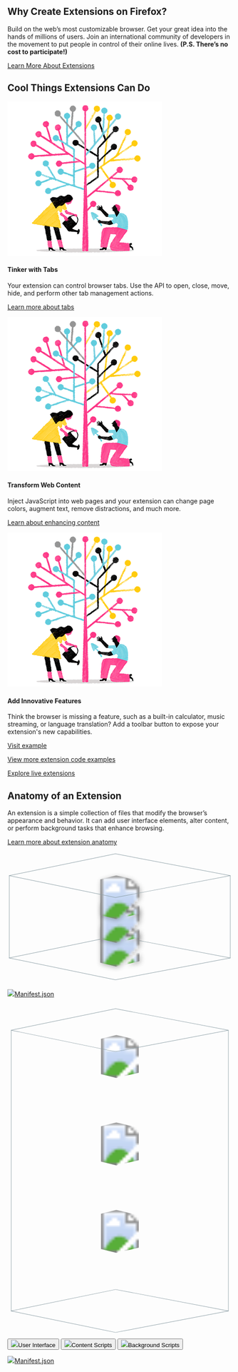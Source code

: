 <!-- Section Intro -->
<div class="panel section-intro extra-space bg-dark">
<div class="grid-container grid-x grid-padding-x align-center">
<div class="cell small-12 medium-6 large-5" markdown="1">

## Why Create Extensions on&nbsp;Firefox?

</div>
<div class="cell small-12 medium-6 large-5" markdown="1">

Build on the web’s most customizable browser. Get your great idea into the hands of millions of users. Join an international community of developers in the movement to put people in control of their online lives. __(P.S. There’s no cost to participate!)__

[Learn More About Extensions](https://www.firefox.com)

</div>
</div>
</div>
<!-- END: Section Intro -->


<!-- Section Tiles -->
<div class="section-tiles bg-grey">
<div class="tiles-outside">
<div class="grid-container grid-x grid-padding-x align-center">
<div class="cell small-12 medium-8 large-6 text-center" markdown="1">

## Cool Things Extensions Can Do

</div>
</div>
</div>
<div class="tiles-container mobile-slider">
<div class="grid-container grid-x grid-padding-x align-center">

<!-- Tile 1 -->
<div class="cell small-12 large-4 tile tile-block-link">
<div class="block-link" markdown="1">

![Tinker with Tabs](assets/img/billboard-more-power.f83d248d8724.png "Tinker with Tabs")

#### Tinker with Tabs

Your extension can control browser tabs. Use the API to open, close, move, hide, and perform other tab management actions.

[Learn more about tabs](https://www.firefox.com)

</div>
<a href="https://www.firefox.com"></a>
</div>
<!-- END: Tile 1 -->

<!-- Tile 2 -->
<div class="cell small-12 large-4 tile tile-block-link">
<div class="block-link" markdown="1">

![Transform Web Content](assets/img/billboard-more-power.f83d248d8724.png "Transform Web Content")

#### Transform Web Content

Inject JavaScript into web pages and your extension can change page colors, augment text, remove distractions, and much more.

[Learn about enhancing content](https://www.firefox.com)

</div>
<a href="https://www.firefox.com"></a>
</div>
<!-- END: Tile 2 -->

<!-- Tile 3 -->
<div class="cell small-12 large-4 tile tile-block-link">
<div class="block-link" markdown="1">

![Add Innovative Features](assets/img/billboard-more-power.f83d248d8724.png "Add Innovative Features")

#### Add Innovative Features

Think the browser is missing a feature, such as a built-in calculator, music streaming, or language translation? Add a toolbar button to expose your extension's new capabilities.

[Visit example](https://www.firefox.com)

</div>
<a href="https://www.firefox.com"></a>
</div>
<!-- END: Tile 3 -->

</div>
</div>
<div class="tiles-outside">
<div class="grid-container grid-x grid-padding-x align-center">
<div class="cell small-12 medium-8 large-6 text-center" markdown="1">

[View more extension code examples](https://www.firefox.com)

[Explore live extensions](https://www.firefox.com)

</div>
</div>
</div>
</div>
<!-- END: Section Tiles -->


<!-- Section Anatomy of an Extension -->
<div class="section-anatomy panel bg-grey">
<div class="grid-container grid-x grid-padding-x align-center">
<div class="cell small-12 medium-6 large-5" markdown="1">

## Anatomy of an Extension

</div>
<div class="cell small-12 medium-6 large-5" markdown="1">
	
An extension is a simple collection of files that modify the browser’s appearance and behavior. It can add user interface elements, alter content, or perform background tasks that enhance browsing.

[Learn more about extension anatomy](https://www.firefox.com)

</div>
</div>
<div class="grid-container grid-x grid-padding-x align-center">
<div class="cell small-12 large-10">

<div class="anatomy-container">
	<div class="anatomy-illustration">
		<svg id="anatomy-of-an-extension-graphic" data-name="Layer 1" xmlns="http://www.w3.org/2000/svg" xmlns:xlink="http://www.w3.org/1999/xlink" viewBox="0 0 530 306"><defs><filter id="dropshadow" name="dropshadow"><feGaussianBlur stdDeviation="6" in="SourceAlpha"/><feOffset result="offsetblur" dx="2" dy="3"/><feComponentTransfer><feFuncA type="linear" slope="0.3"/></feComponentTransfer><feMerge><feMergeNode/><feMergeNode in="SourceGraphic"/></feMerge></filter><clipPath id="clip-path"><polygon id="Interface" points="256.72 167.5 480.45 219 256.72 270.5 49.63 219 256.72 167.5" style="fill:none;clip-rule:evenodd"/></clipPath><clipPath id="clip-path-2"><polygon id="Interface-2" data-name="Interface" points="256.72 111.5 480.45 163 256.72 214.5 49.63 163 256.72 111.5" style="fill:none;clip-rule:evenodd"/></clipPath><clipPath id="clip-path-3"><polygon id="Interface-3" data-name="Interface" points="256.72 55.5 480.45 107 256.72 158.5 49.63 107 256.72 55.5" style="fill:none;clip-rule:evenodd"/></clipPath></defs><path id="Bottom-Back" d="M4,250.49a.5.5,0,0,1-.2-1L254.88,198h.19l271.25,51.5a.5.5,0,0,1,.4.58.51.51,0,0,1-.59.4L255,199Z" style="fill:#8d9fa6"/><path id="Bottom-Front" d="M526.13,249.51a.51.51,0,0,1,.59.4.5.5,0,0,1-.4.58L255.07,302h-.19L3.8,250.49a.5.5,0,0,1,.2-1L255,301Z" style="fill:#8d9fa6"/><path id="Sides" d="M3.75,55.5h1v195h-1Zm521.75,0h1v195h-1Z" style="fill:#8d9fa6"/><g style="filter:url(#dropshadow)"><g id="tile-bs" style="clip-path:url(#clip-path)" class="tile"><g id="ZbiAH2"><image id="ZbiAH2-2" data-name="ZbiAH2" width="432" height="106" transform="translate(49.33 166.99)" xlink:href="{{ "/assets/img/anatomy/interactive_illustration1.png" | relative_url }}"/></g></g></g><g style="filter:url(#dropshadow)"><g id="tile-cs" style="clip-path:url(#clip-path-2)" class="tile"><g id="ZbiAH2-3" data-name="ZbiAH2"><image id="ZbiAH2-4" data-name="ZbiAH2" width="432" height="106" transform="translate(49.33 110.99)" xlink:href="{{ "/assets/img/anatomy/interactive_illustration2.png" | relative_url }}"/></g></g></g><g style="filter:url(#dropshadow)"><g id="tile-ui" style="clip-path:url(#clip-path-3)" class="tile"><g id="ZbiAH2-5" data-name="ZbiAH2"><image id="ZbiAH2-6" data-name="ZbiAH2" width="432" height="106" transform="translate(49.33 54.99)" xlink:href="{{ "/assets/img/anatomy/interactive_illustration3.png" | relative_url }}"/></g></g></g><path id="Top" d="M255,5,6.39,56,255,107,523.55,56Zm.09-1,271.25,51.5a.5.5,0,0,1,0,1L255.07,108h-.19L3.8,56.49a.5.5,0,0,1,0-1L254.88,4Z" style="fill:#8d9fa6"/></svg>
		<!-- <svg id="anatomy-of-an-extension-graphic" data-name="Anatomy of an Extension" xmlns="http://www.w3.org/2000/svg" xmlns:xlink="http://www.w3.org/1999/xlink" viewBox="0 0 530 306"><style>@-webkit-keyframes el_ryjxiaepH6m_Animation{0%{opacity: 0;}33.33%{opacity: 0;}100%{opacity: 1;}}@keyframes el_ryjxiaepH6m_Animation{0%{opacity: 0;}33.33%{opacity: 0;}100%{opacity: 1;}}@-webkit-keyframes el_ryNgiaxTBTQ_Animation{0%{opacity: 0;}33.33%{opacity: 0;}100%{opacity: 1;}}@keyframes el_ryNgiaxTBTQ_Animation{0%{opacity: 0;}33.33%{opacity: 0;}100%{opacity: 1;}}@-webkit-keyframes el_S1veoTlaBa7_Animation{0%{opacity: 0;}25%{opacity: 0;}100%{opacity: 1;}}@keyframes el_S1veoTlaBa7_Animation{0%{opacity: 0;}25%{opacity: 0;}100%{opacity: 1;}}@-webkit-keyframes el_S1veoTlaBa7_BJMK7aHaX_Animation{0%{-webkit-transform: translate(49.33000183105469px, 166.99000549316406px) translate(-49.33000183105469px, -166.99000549316406px) translate(0px, -32px);transform: translate(49.33000183105469px, 166.99000549316406px) translate(-49.33000183105469px, -166.99000549316406px) translate(0px, -32px);}100%{-webkit-transform: translate(49.33000183105469px, 166.99000549316406px) translate(-49.33000183105469px, -166.99000549316406px) translate(0px, 0px);transform: translate(49.33000183105469px, 166.99000549316406px) translate(-49.33000183105469px, -166.99000549316406px) translate(0px, 0px);}}@keyframes el_S1veoTlaBa7_BJMK7aHaX_Animation{0%{-webkit-transform: translate(49.33000183105469px, 166.99000549316406px) translate(-49.33000183105469px, -166.99000549316406px) translate(0px, -32px);transform: translate(49.33000183105469px, 166.99000549316406px) translate(-49.33000183105469px, -166.99000549316406px) translate(0px, -32px);}100%{-webkit-transform: translate(49.33000183105469px, 166.99000549316406px) translate(-49.33000183105469px, -166.99000549316406px) translate(0px, 0px);transform: translate(49.33000183105469px, 166.99000549316406px) translate(-49.33000183105469px, -166.99000549316406px) translate(0px, 0px);}}@-webkit-keyframes el_r1Jbj6lprT7_Animation{0%{opacity: 0;}41.67%{opacity: 0;}100%{opacity: 1;}}@keyframes el_r1Jbj6lprT7_Animation{0%{opacity: 0;}41.67%{opacity: 0;}100%{opacity: 1;}}@-webkit-keyframes el_r1Jbj6lprT7_By7E7pBpX_Animation{0%{-webkit-transform: translate(0px, 32px);transform: translate(0px, 32px);}100%{-webkit-transform: translate(0px, 0px);transform: translate(0px, 0px);}}@keyframes el_r1Jbj6lprT7_By7E7pBpX_Animation{0%{-webkit-transform: translate(0px, 32px);transform: translate(0px, 32px);}100%{-webkit-transform: translate(0px, 0px);transform: translate(0px, 0px);}}@-webkit-keyframes el_S1LesTg6rp7_rJAKGprpm_Animation{0%{-webkit-transform: translate(3.75px, 55.5px) translate(-3.75px, -55.5px) translate(0px, 64px);transform: translate(3.75px, 55.5px) translate(-3.75px, -55.5px) translate(0px, 64px);}100%{-webkit-transform: translate(3.75px, 55.5px) translate(-3.75px, -55.5px) translate(0px, 0px);transform: translate(3.75px, 55.5px) translate(-3.75px, -55.5px) translate(0px, 0px);}}@keyframes el_S1LesTg6rp7_rJAKGprpm_Animation{0%{-webkit-transform: translate(3.75px, 55.5px) translate(-3.75px, -55.5px) translate(0px, 64px);transform: translate(3.75px, 55.5px) translate(-3.75px, -55.5px) translate(0px, 64px);}100%{-webkit-transform: translate(3.75px, 55.5px) translate(-3.75px, -55.5px) translate(0px, 0px);transform: translate(3.75px, 55.5px) translate(-3.75px, -55.5px) translate(0px, 0px);}}@-webkit-keyframes el_S1LesTg6rp7_SJdSGTH6X_Animation{0%{-webkit-transform: translate(3.75px, 55.5px) scale(1, 0.34) translate(-3.75px, -55.5px);transform: translate(3.75px, 55.5px) scale(1, 0.34) translate(-3.75px, -55.5px);}100%{-webkit-transform: translate(3.75px, 55.5px) scale(1, 1) translate(-3.75px, -55.5px);transform: translate(3.75px, 55.5px) scale(1, 1) translate(-3.75px, -55.5px);}}@keyframes el_S1LesTg6rp7_SJdSGTH6X_Animation{0%{-webkit-transform: translate(3.75px, 55.5px) scale(1, 0.34) translate(-3.75px, -55.5px);transform: translate(3.75px, 55.5px) scale(1, 0.34) translate(-3.75px, -55.5px);}100%{-webkit-transform: translate(3.75px, 55.5px) scale(1, 1) translate(-3.75px, -55.5px);transform: translate(3.75px, 55.5px) scale(1, 1) translate(-3.75px, -55.5px);}}@-webkit-keyframes el_ryNgiaxTBTQ_BkeQfaH67_Animation{0%{-webkit-transform: translate(3.391582489013672px, 198px) translate(-3.391582489013672px, -198px) translate(0px, -64px);transform: translate(3.391582489013672px, 198px) translate(-3.391582489013672px, -198px) translate(0px, -64px);}100%{-webkit-transform: translate(3.391582489013672px, 198px) translate(-3.391582489013672px, -198px) translate(0px, 0px);transform: translate(3.391582489013672px, 198px) translate(-3.391582489013672px, -198px) translate(0px, 0px);}}@keyframes el_ryNgiaxTBTQ_BkeQfaH67_Animation{0%{-webkit-transform: translate(3.391582489013672px, 198px) translate(-3.391582489013672px, -198px) translate(0px, -64px);transform: translate(3.391582489013672px, 198px) translate(-3.391582489013672px, -198px) translate(0px, -64px);}100%{-webkit-transform: translate(3.391582489013672px, 198px) translate(-3.391582489013672px, -198px) translate(0px, 0px);transform: translate(3.391582489013672px, 198px) translate(-3.391582489013672px, -198px) translate(0px, 0px);}}@-webkit-keyframes el_H1BxjTx6Bp7_rydJM6H67_Animation{0%{-webkit-transform: translate(3.391582489013672px, 249.48031616210938px) translate(-3.391582489013672px, -249.48031616210938px) translate(0px, -64px);transform: translate(3.391582489013672px, 249.48031616210938px) translate(-3.391582489013672px, -249.48031616210938px) translate(0px, -64px);}100%{-webkit-transform: translate(3.391582489013672px, 249.48031616210938px) translate(-3.391582489013672px, -249.48031616210938px) translate(0px, 0px);transform: translate(3.391582489013672px, 249.48031616210938px) translate(-3.391582489013672px, -249.48031616210938px) translate(0px, 0px);}}@keyframes el_H1BxjTx6Bp7_rydJM6H67_Animation{0%{-webkit-transform: translate(3.391582489013672px, 249.48031616210938px) translate(-3.391582489013672px, -249.48031616210938px) translate(0px, -64px);transform: translate(3.391582489013672px, 249.48031616210938px) translate(-3.391582489013672px, -249.48031616210938px) translate(0px, -64px);}100%{-webkit-transform: translate(3.391582489013672px, 249.48031616210938px) translate(-3.391582489013672px, -249.48031616210938px) translate(0px, 0px);transform: translate(3.391582489013672px, 249.48031616210938px) translate(-3.391582489013672px, -249.48031616210938px) translate(0px, 0px);}}@-webkit-keyframes el_ByQbs6g6BpX_HJYUbaS6m_Animation{0%{-webkit-transform: translate(3.299999952316284px, 4px) translate(-3.299999952316284px, -4px) translate(0px, 64px);transform: translate(3.299999952316284px, 4px) translate(-3.299999952316284px, -4px) translate(0px, 64px);}100%{-webkit-transform: translate(3.299999952316284px, 4px) translate(-3.299999952316284px, -4px) translate(0px, 0px);transform: translate(3.299999952316284px, 4px) translate(-3.299999952316284px, -4px) translate(0px, 0px);}}@keyframes el_ByQbs6g6BpX_HJYUbaS6m_Animation{0%{-webkit-transform: translate(3.299999952316284px, 4px) translate(-3.299999952316284px, -4px) translate(0px, 64px);transform: translate(3.299999952316284px, 4px) translate(-3.299999952316284px, -4px) translate(0px, 64px);}100%{-webkit-transform: translate(3.299999952316284px, 4px) translate(-3.299999952316284px, -4px) translate(0px, 0px);transform: translate(3.299999952316284px, 4px) translate(-3.299999952316284px, -4px) translate(0px, 0px);}}#anatomy-of-an-extension-graphic *{-webkit-animation-play-state:paused;animation-play-state:paused;-webkit-animation-duration: 1.2s;animation-duration: 1.2s;-webkit-animation-timing-function: cubic-bezier(0, 0, 1, 1);animation-timing-function: cubic-bezier(0, 0, 1, 1);}#anatomy-of-an-extension-graphic.running *{-webkit-animation-play-state:running;animation-play-state:running;}#el_ryNgiaxTBTQ{fill: #8d9fa6;-webkit-animation-name: el_ryNgiaxTBTQ_Animation;animation-name: el_ryNgiaxTBTQ_Animation;opacity: 1;}#el_H1BxjTx6Bp7{fill: #8d9fa6;}#el_S1LesTg6rp7{fill: #8d9fa6;}#el_S1veoTlaBa7{-webkit-filter: url(#dropshadow);filter: url(#dropshadow);-webkit-animation-name: el_S1veoTlaBa7_Animation;animation-name: el_S1veoTlaBa7_Animation;opacity: 1;}#el_By_xjalTHp7{-webkit-clip-path: url(#clip-path);clip-path: url(#clip-path);}#el_rJqgoaeTBpQ{-webkit-transform: translate(49.33px, 166.99px);transform: translate(49.33px, 166.99px);}#el_ryjxiaepH6m{-webkit-filter: url(#dropshadow);filter: url(#dropshadow);-webkit-animation-name: el_ryjxiaepH6m_Animation;animation-name: el_ryjxiaepH6m_Animation;opacity: 1;}#el_S1hxiTxaSam{-webkit-clip-path: url(#clip-path-2);clip-path: url(#clip-path-2);}#el_rJ0goaxTra7{-webkit-transform: translate(49.33px, 110.99px);transform: translate(49.33px, 110.99px);}#el_r1Jbj6lprT7{-webkit-filter: url(#dropshadow);filter: url(#dropshadow);-webkit-animation-name: el_r1Jbj6lprT7_Animation;animation-name: el_r1Jbj6lprT7_Animation;opacity: 1;}#el_B1e-sTgpBTQ{-webkit-clip-path: url(#clip-path-3);clip-path: url(#clip-path-3);}#el_SkGbjal6raX{-webkit-transform: translate(49.33px, 54.99px);transform: translate(49.33px, 54.99px);}#el_ByQbs6g6BpX{fill: #8d9fa6;}#el_ByQbs6g6BpX_HJYUbaS6m{-webkit-transform: translate(3.299999952316284px, 4px) translate(-3.299999952316284px, -4px) translate(0px, 0px);transform: translate(3.299999952316284px, 4px) translate(-3.299999952316284px, -4px) translate(0px, 0px);-webkit-animation-name: el_ByQbs6g6BpX_HJYUbaS6m_Animation;animation-name: el_ByQbs6g6BpX_HJYUbaS6m_Animation;}#el_H1BxjTx6Bp7_rydJM6H67{-webkit-animation-name: el_H1BxjTx6Bp7_rydJM6H67_Animation;animation-name: el_H1BxjTx6Bp7_rydJM6H67_Animation;-webkit-transform: translate(3.391582489013672px, 249.48031616210938px) translate(-3.391582489013672px, -249.48031616210938px) translate(0px, 0px);transform: translate(3.391582489013672px, 249.48031616210938px) translate(-3.391582489013672px, -249.48031616210938px) translate(0px, 0px);}#el_ryNgiaxTBTQ_BkeQfaH67{-webkit-animation-name: el_ryNgiaxTBTQ_BkeQfaH67_Animation;animation-name: el_ryNgiaxTBTQ_BkeQfaH67_Animation;-webkit-transform: translate(3.391582489013672px, 198px) translate(-3.391582489013672px, -198px) translate(0px, 0px);transform: translate(3.391582489013672px, 198px) translate(-3.391582489013672px, -198px) translate(0px, 0px);}#el_S1LesTg6rp7_SJdSGTH6X{-webkit-animation-name: el_S1LesTg6rp7_SJdSGTH6X_Animation;animation-name: el_S1LesTg6rp7_SJdSGTH6X_Animation;-webkit-transform: translate(3.75px, 55.5px) scale(1, 1) translate(-3.75px, -55.5px);transform: translate(3.75px, 55.5px) scale(1, 1) translate(-3.75px, -55.5px);}#el_S1LesTg6rp7_rJAKGprpm{-webkit-animation-name: el_S1LesTg6rp7_rJAKGprpm_Animation;animation-name: el_S1LesTg6rp7_rJAKGprpm_Animation;-webkit-transform: translate(3.75px, 55.5px) translate(-3.75px, -55.5px) translate(0px, 0px);transform: translate(3.75px, 55.5px) translate(-3.75px, -55.5px) translate(0px, 0px);}#el_r1Jbj6lprT7_By7E7pBpX{-webkit-animation-name: el_r1Jbj6lprT7_By7E7pBpX_Animation;animation-name: el_r1Jbj6lprT7_By7E7pBpX_Animation;-webkit-transform: translate(0px, 0px);transform: translate(0px, 0px);}#el_S1veoTlaBa7_BJMK7aHaX{-webkit-animation-name: el_S1veoTlaBa7_BJMK7aHaX_Animation;animation-name: el_S1veoTlaBa7_BJMK7aHaX_Animation;-webkit-transform: translate(49.33000183105469px, 166.99000549316406px) translate(-49.33000183105469px, -166.99000549316406px) translate(0px, 0px);transform: translate(49.33000183105469px, 166.99000549316406px) translate(-49.33000183105469px, -166.99000549316406px) translate(0px, 0px);}#el_S1veoTlaBa7_BJcuB6ST7{-webkit-transform: translate(49.33000183105469px, 166.99000549316406px) scale(1, 1) translate(-49.33000183105469px, -166.99000549316406px);transform: translate(49.33000183105469px, 166.99000549316406px) scale(1, 1) translate(-49.33000183105469px, -166.99000549316406px);}</style><defs><filter id="dropshadow" name="dropshadow"><feGaussianBlur stdDeviation="6" in="SourceAlpha"/><feOffset result="offsetblur" dx="2" dy="3"/><feComponentTransfer><feFuncA type="linear" slope="0.3"/></feComponentTransfer><feMerge><feMergeNode/><feMergeNode in="SourceGraphic"/></feMerge></filter><clipPath id="clip-path"><polygon id="Interface" points="256.72 167.5 480.45 219 256.72 270.5 49.63 219 256.72 167.5" style="fill:none;clip-rule:evenodd"/></clipPath><clipPath id="clip-path-2"><polygon id="Interface-2" data-name="Interface" points="256.72 111.5 480.45 163 256.72 214.5 49.63 163 256.72 111.5" style="fill:none;clip-rule:evenodd"/></clipPath><clipPath id="clip-path-3"><polygon id="Interface-3" data-name="Interface" points="256.72 55.5 480.45 107 256.72 158.5 49.63 107 256.72 55.5" style="fill:none;clip-rule:evenodd"/></clipPath></defs><g id="el_ryNgiaxTBTQ_BkeQfaH67" data-animator-group="true" data-animator-type="0"><path id="el_ryNgiaxTBTQ" d="M4,250.49a.5.5,0,0,1-.2-1L254.88,198h.19l271.25,51.5a.5.5,0,0,1,.4.58.51.51,0,0,1-.59.4L255,199Z"/></g><g id="el_H1BxjTx6Bp7_rydJM6H67" data-animator-group="true" data-animator-type="0"><path id="el_H1BxjTx6Bp7" d="M526.13,249.51a.51.51,0,0,1,.59.4.5.5,0,0,1-.4.58L255.07,302h-.19L3.8,250.49a.5.5,0,0,1,.2-1L255,301Z"/></g><g id="el_S1LesTg6rp7_rJAKGprpm" data-animator-group="true" data-animator-type="0"><g id="el_S1LesTg6rp7_SJdSGTH6X" data-animator-group="true" data-animator-type="2"><path id="el_S1LesTg6rp7" d="M3.75,55.5h1v195h-1Zm521.75,0h1v195h-1Z"/></g></g><g id="el_S1veoTlaBa7_BJMK7aHaX" data-animator-group="true" data-animator-type="0"><g id="el_S1veoTlaBa7"><g id="el_By_xjalTHp7"><g id="el_BJKxoTgaH67"><image id="el_rJqgoaeTBpQ" data-name="ZbiAH2" width="432" height="106" xlink:href="{{ "/assets/img/anatomy/interactive_illustration1.png" | relative_url }}"/></g></g></g></g><g id="el_ryjxiaepH6m"><g id="el_S1hxiTxaSam"><g id="el_H1Txspe6raX" data-name="ZbiAH2"><image id="el_rJ0goaxTra7" data-name="ZbiAH2" width="432" height="106" xlink:href="{{ "/assets/img/anatomy/interactive_illustration2.png" | relative_url }}"/></g></g></g><g id="el_r1Jbj6lprT7_By7E7pBpX" data-animator-group="true" data-animator-type="0"><g id="el_r1Jbj6lprT7"><g id="el_B1e-sTgpBTQ"><g id="el_HJ-WiTxaBpQ" data-name="ZbiAH2"><image id="el_SkGbjal6raX" data-name="ZbiAH2" width="432" height="106" xlink:href="{{ "/assets/img/anatomy/interactive_illustration3.png" | relative_url }}"/></g></g></g></g><g id="el_ByQbs6g6BpX_HJYUbaS6m" data-animator-group="true" data-animator-type="0"><path id="el_ByQbs6g6BpX" d="M255,5,6.39,56,255,107,523.55,56Zm.09-1,271.25,51.5a.5.5,0,0,1,0,1L255.07,108h-.19L3.8,56.49a.5.5,0,0,1,0-1L254.88,4Z"/></g></svg> -->
		<p class="manifest show-for-medium"><a href="https://www.firefox.com"><img src="{{ "/assets/img/icons/manifest.svg" | relative_url }}">Manifest.json</a></p>
	</div>
	<div class="anatomy-description">
		<svg id="anatomy-of-an-extension-graphic-mobile" xmlns="http://www.w3.org/2000/svg" xmlns:xlink="http://www.w3.org/1999/xlink" viewBox="0 0 270 400">
			<defs>
				<clipPath id="clip-path-mobile"><polygon id="Interface-mobile" points="130.89 37.18 242.91 62.97 130.89 88.75 27.2 62.97 130.89 37.18" style="fill:none;clip-rule:evenodd"/></clipPath>
				<clipPath id="clip-path-mobile-2"><polygon id="Interface-mobile-2" data-name="Interface" points="130.89 142.22 242.91 168.01 130.89 193.79 27.2 168.01 130.89 142.22" style="fill:none;clip-rule:evenodd"/></clipPath>
				<clipPath id="clip-path-mobile-3"><polygon id="Interface-mobile-3" data-name="Interface" points="130.89 247.26 242.91 273.05 130.89 298.83 27.2 273.05 130.89 247.26" style="fill:none;clip-rule:evenodd"/></clipPath>
			</defs>
			<path id="Bottom-Back-mobile" d="M4.35,368.81a.25.25,0,1,1-.1-.49L130,342.54h.1l135.81,25.78a.25.25,0,0,1,.2.29.24.24,0,0,1-.29.2L130,343Z" style="fill:#8d9fa6"/>
			<path id="Bottom-Front-mobile" d="M265.78,368.32a.25.25,0,0,1,.29.2.24.24,0,0,1-.2.29L130.06,394.6H130L4.25,368.81a.24.24,0,0,1-.2-.29.25.25,0,0,1,.3-.2L130,394.1Z" style="fill:#8d9fa6"/>
			<path id="Sides-mobile" d="M4.22,31.43h.5V368.57h-.5Zm261.24,0h.5V368.57h-.5Z" style="fill:#8d9fa6"/>
			<g style="clip-path:url(#clip-path-mobile)"><g id="Vqz7Av"><image id="Vqz7Av-2" data-name="Vqz7Av" width="216" height="52" transform="translate(27.2 36.97)" xlink:href="{{ "/assets/img/anatomy/interactive_illustration_mobile1.png" | relative_url }}"/></g></g>
			<g style="clip-path:url(#clip-path-mobile-2)"><g id="Vqz7Av-3" data-name="Vqz7Av"><image id="Vqz7Av-4" data-name="Vqz7Av" width="216" height="52" transform="translate(27.2 142.01)" xlink:href="{{ "/assets/img/anatomy/interactive_illustration_mobile2.png" | relative_url }}"/></g></g>
			<g style="clip-path:url(#clip-path-mobile-3)"><g id="Vqz7Av-5" data-name="Vqz7Av"><image id="Vqz7Av-6" data-name="Vqz7Av" width="216" height="52" transform="translate(27.2 247.05)" xlink:href="{{ "/assets/img/anatomy/interactive_illustration_mobile3.png" | relative_url }}"/></g></g>
			<path id="Top-mobile" d="M130,5.9,5.54,31.43,130,57,264.48,31.43Zm.05-.5L265.87,31.19a.25.25,0,0,1,0,.49L130.06,57.46H130L4.25,31.68a.25.25,0,0,1,0-.49L130,5.4Z" style="fill:#8d9fa6"/>
		</svg>
		<button classs="popup-panel" data-panel="anatomy-ui"><img src="{{ "/assets/img/icons/user-interface.svg" | relative_url }}">User Interface</button>
		<button classs="popup-panel" data-panel="anatomy-content"><img src="{{ "/assets/img/icons/content-script.svg" | relative_url }}">Content Scripts</button>
		<button classs="popup-panel" data-panel="anatomy-background"><img src="{{ "/assets/img/icons/background-scripts.svg" | relative_url }}">Background Scripts</button>
	</div>
	<p class="manifest show-for-small-only"><a href="https://www.firefox.com"><img src="{{ "/assets/img/icons/manifest.svg" | relative_url }}">Manifest.json</a></p>
</div>

</div>
</div>
</div>
<!-- END: Section Anatomy of an Extension -->
